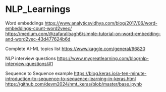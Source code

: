 # NLP_Learnings

Word embeddings
https://www.analyticsvidhya.com/blog/2017/06/word-embeddings-count-word2veec/
https://medium.com/@zafaralibagh6/simple-tutorial-on-word-embedding-and-word2vec-43d477624b6d

Complete AI-ML topics list
https://www.kaggle.com/general/96820

NLP interview questions
https://www.mygreatlearning.com/blog/nlp-interview-questions/#1

Sequence to Sequence example
https://blog.keras.io/a-ten-minute-introduction-to-sequence-to-sequence-learning-in-keras.html
https://github.com/devm2024/nmt_keras/blob/master/base.ipynb


